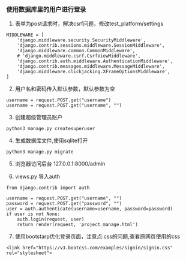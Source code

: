 ### 使用数据库里的用户进行登录
1. 表单为post请求时，解决csrf问题，修改test_platform/settings
~~~
MIDDLEWARE = [
    'django.middleware.security.SecurityMiddleware',
    'django.contrib.sessions.middleware.SessionMiddleware',
    'django.middleware.common.CommonMiddleware',
    # 'django.middleware.csrf.CsrfViewMiddleware',
    'django.contrib.auth.middleware.AuthenticationMiddleware',
    'django.contrib.messages.middleware.MessageMiddleware',
    'django.middleware.clickjacking.XFrameOptionsMiddleware',
]
~~~

2. 用户名和密码传入默认参数，默认参数为空
~~~
username = request.POST.get("username")
username = request.POST.get("username", "")
~~~

3. 创建超级管理员账户
~~~
python3 manage.py createsuperuser
~~~

4. 生成数据库文件,使用sqlite打开
~~~
python3 manage.py migrate
~~~

5. 浏览器访问后台 127.0.0.1:8000/admin

6. views.py 导入auth
~~~
from django.contrib import auth

username = request.POST.get("username", "")
password = request.POST.get("password", "")
user = auth.authenticate(username=username, password=password)
if user is not None:
    auth.login(request, user)
    return render(request, 'project_manage.html')
~~~

7. 使用bootstarp优化登录页面，注意点:css的问题,查看原网页使用的css
~~~
<link href="https://v3.bootcss.com/examples/signin/signin.css" rel="stylesheet">
~~~